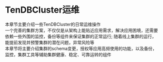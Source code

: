 # TenDBCluster运维
本章节主要介绍一些TenDBCluster的日常运维操作  
一个完善的集群方案，不仅仅是从架构上能贴近应用需求，解决应用困境，还需要依赖一些外围的监控，备份等组件来保证集群的正常运行; 随着线上集群的运行，能提前发现并预警集群的潜在问题，异常风险等  
本章节将主要介绍集群的schema变更，授权等应用高频使用的功能，以及备份，监控，集群工具等辅助集群健康、稳定、可靠运转的组件